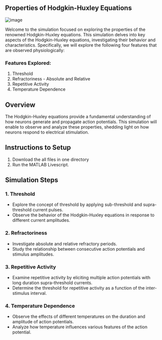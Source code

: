 ## Properties of Hodgkin-Huxley Equations
![image](https://github.com/deepdewdeep/Analysing-and-Modeling-Physiological-Systems/assets/56537975/6e39eb0f-09fe-49c5-9c3e-5f10a27994d2)

Welcome to the simulation focused on exploring the properties of the renowned Hodgkin-Huxley equations. This simulation delves into key aspects of the Hodgkin-Huxley equations, investigating their behavior and characteristics. Specifically, we will explore the following four features that are observed physiologically:

### Features Explored:

 1. Threshold
 2. Refractoriness - Absolute and Relative
 3. Repetitive Activity
 4. Temperature Dependence

## Overview
The Hodgkin-Huxley equations provide a fundamental understanding of how neurons generate and propagate action potentials. This simulation will enable to observe and analyze these properties, shedding light on how neurons respond to electrical stimulation.

## Instructions to Setup
1. Download the all files in one directory
2. Run the MATLAB Livescript.

## Simulation Steps
### 1. Threshold
 - Explore the concept of threshold by applying sub-threshold and supra-threshold current pulses.
 - Observe the behavior of the Hodgkin-Huxley equations in response to different current amplitudes.
### 2. Refractoriness
 - Investigate absolute and relative refractory periods.
 - Study the relationship between consecutive action potentials and stimulus amplitudes.
### 3. Repetitive Activity
 - Examine repetitive activity by eliciting multiple action potentials with long duration supra-threshold currents.
 - Determine the threshold for repetitive activity as a function of the inter-stimulus interval.
### 4. Temperature Dependence
 - Observe the effects of different temperatures on the duration and amplitude of action potentials.
 - Analyze how temperature influences various features of the action potential.
